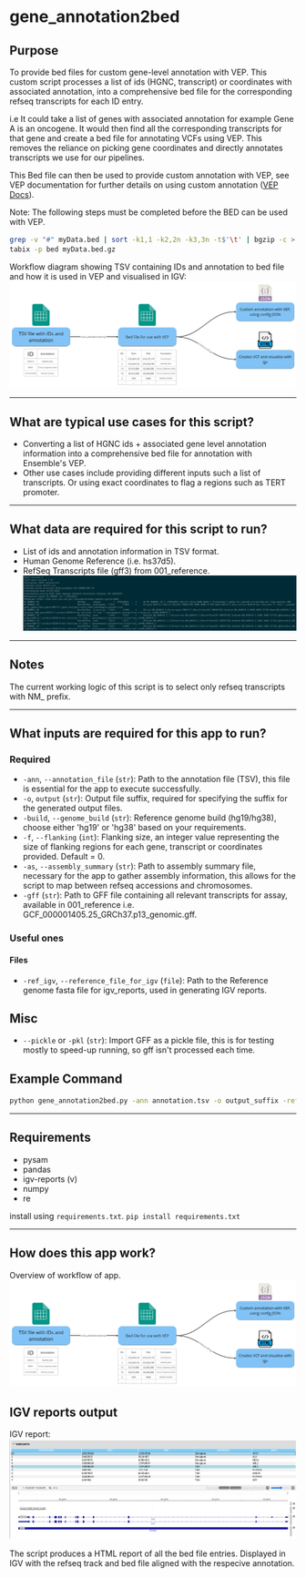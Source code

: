 # gene_annotation2bed

## Purpose
To provide bed files for custom gene-level annotation with VEP.
This custom script processes a list of ids (HGNC, transcript) or coordinates with associated annotation, into a comprehensive bed file for the corresponding refseq transcripts for each ID entry.

i.e It could take a list of genes with associated annotation for example Gene A is an oncogene.
It would then find all the corresponding transcripts for that gene and create a bed file for annotating VCFs using VEP. This removes the reliance on picking gene coordinates and directly annotates transcripts we use for our pipelines.

This Bed file can then be used to provide custom annotation with VEP, see VEP documentation for further details on using custom annotation ([VEP Docs](https://www.ensembl.org/info/docs/tools/vep/script/vep_custom.html)).

Note: The following steps must be completed before the BED can be used with VEP.

```bash
grep -v "#" myData.bed | sort -k1,1 -k2,2n -k3,3n -t$'\t' | bgzip -c > myData.bed.gz
tabix -p bed myData.bed.gz
```

Workflow diagram showing TSV containing IDs and annotation to bed file and how it is used in VEP and visualised in IGV:
![Workflow diagram showing TSV containing IDs and annotation to bed file and how it is used in VEP and visualised in IGV using a VCF](https://raw.githubusercontent.com/eastgenomics/gene_annotation2bed/sprint_2/Workflow.png)

---
## What are typical use cases for this script?

- Converting a list of HGNC ids + associated gene level annotation information
  into a comprehensive bed file for annotation with Ensemble's VEP.
- Other use cases include providing different inputs such a list of transcripts.
  Or using exact coordinates to flag a regions such as TERT promoter.

---
## What data are required for this script to run?

- List of ids and annotation information in TSV format.
- Human Genome Reference (i.e. hs37d5).
- RefSeq Transcripts file (gff3) from 001_reference.
![Image of refseq tsv structure, first 15 lines](images/image.png)

---
## Notes
The current working logic of this script is to select only refseq transcripts with NM_ prefix.

---

## What inputs are required for this app to run?

### Required
- `-ann`, `--annotation_file` (`str`): Path to the annotation file (TSV), this file is essential for the app to execute successfully.
- `-o`, `output` (`str`): Output file suffix, required for specifying the suffix for the generated output files.
- `-build`, `--genome_build` (`str`): Reference genome build (hg19/hg38), choose either 'hg19' or 'hg38' based on your requirements.
- `-f`, `--flanking` (`int`): Flanking size, an integer value representing the size of flanking regions for each gene, transcript or coordinates provided. Default = 0.
- `-as`, `--assembly_summary` (`str`): Path to assembly summary file, necessary for the app to gather assembly information, this allows for the script to map between refseq accessions and chromosomes.
- `-gff` (`str`): Path to GFF file containing all relevant transcripts for assay, available in 001_reference i.e. GCF_000001405.25_GRCh37.p13_genomic.gff.

### Useful ones

#### Files
- `-ref_igv`, `--reference_file_for_igv` (`file`): Path to the Reference genome fasta file for igv_reports, used in generating IGV reports.

## Misc
- `--pickle` or `-pkl` (`str`): Import GFF as a pickle file, this is for testing mostly to speed-up running, so gff isn't processed each time.

## Example Command

```bash
python gene_annotation2bed.py -ann annotation.tsv -o output_suffix -ref hg38 -f 5 --assembly_summary assembly_summary.txt -ref_igv ref_genome.fasta --hgnc_dump_path hgnc_info.tsv -gff your_file.gff -pickle pickle_file.pkl
```

---

## Requirements

- pysam
- pandas
- igv-reports (v)
- numpy
- re

install using `requirements.txt`. `pip install requirements.txt`

---

## How does this app work?
Overview of workflow of app.
![Workflow diagram showing TSV containing IDs and annotation to bed file and how it is used in VEP and visualised in IGV using a VCF](https://raw.githubusercontent.com/eastgenomics/gene_annotation2bed/sprint_2/Workflow.png)

## IGV reports output

IGV report:
![image](<https://raw.githubusercontent.com/eastgenomics/gene_annotation2bed/dev/data/demo/demo_igv_reports.png>)

The script produces a HTML report of all the bed file entries. Displayed in IGV with the refseq track
and bed file aligned with the respecive annotation.


